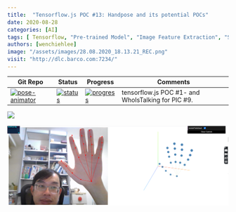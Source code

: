 ```yaml
---
title:  "Tensorflow.js POC #13: Handpose and its potential POCs"
date: 2020-08-28
categories: [AI]
tags: [ Tensorflow, "Pre-trained Model", "Image Feature Extraction", "Semi-Supervised Learning"]
authors: [wenchiehlee]
image: "/assets/images/28.08.2020_18.13.21_REC.png"
visit: "http://dlc.barco.com:7234/"
---
```



| Git Repo                                                                                                                                         | Status                                                                                                                                                                | Progress                                                                                                                    | Comments                                                     |
|--------------------------------------------------------------------------------------------------------------------------------------------------|-----------------------------------------------------------------------------------------------------------------------------------------------------------------------|----------------------------------------------------------------------------------------------------------------------------------------|--------------------------------------------------------------|
| [![pose-animator](https://img.shields.io/badge/pose_animator-gray?logo=tensorflow)](https://git.barco.com/users/wjlee/repos/pose-animator/browse) | [![status](https://tailab.barco.com:9443/deeplearningcomputing/pose-animator/badges/master/pipeline.svg)](https://tailab.barco.com:9443/deeplearningcomputing/pose-animator/pipelines) | [![progress](https://img.shields.io/badge/pose_aniamator-POC-red)](http://dlc.barco.com:1234/)|tensorflow.js POC #1- and WhoIsTalking for PIC #9. |

[![](https://rebrand.ly/dlc_png_url)](https://rebrand.ly/dlc_uml_url)


![](../../assets/images/28.08.2020_18.13.21_REC.png) 

